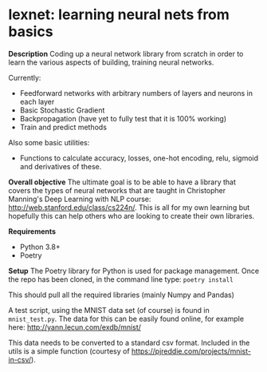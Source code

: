 # lexnet: learning neural nets from basics

**Description**
Coding up a neural network library from scratch in order to learn the various aspects of building, training neural networks.

Currently:
- Feedforward networks with arbitrary numbers of layers and neurons in each layer
- Basic Stochastic Gradient
- Backpropagation (have yet to fully test that it is 100% working)
- Train and predict methods

Also some basic utilities:
- Functions to calculate accuracy, losses, one-hot encoding, relu, sigmoid and derivatives of these.

**Overall objective**
The ultimate goal is to be able to have a library that covers the types of neural networks that are taught in Christopher Manning's Deep Learning with NLP course:
http://web.stanford.edu/class/cs224n/. This is all for my own learning but hopefully this can help others who are looking to create their own libraries.

**Requirements**
- Python 3.8+
- Poetry

**Setup**
The Poetry library for Python is used for package management. Once the repo has been cloned, in the command line type:
```poetry install```

This should pull all the required libraries (mainly Numpy and Pandas)

A test script, using the MNIST data set (of course) is found in ```mnist_test.py```. The data for this can be easily found online, for example here: http://yann.lecun.com/exdb/mnist/

This data needs to be converted to a standard csv format. Included in the utils is a simple function (courtesy of https://pjreddie.com/projects/mnist-in-csv/).